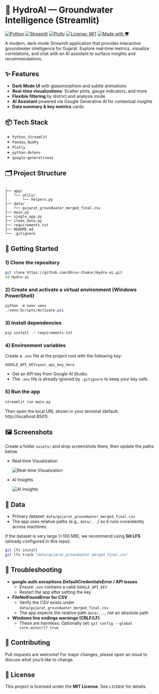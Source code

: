 # 🌊 HydroAI — Groundwater Intelligence (Streamlit)

[![Python](https://img.shields.io/badge/Python-3.9%2B-blue.svg)](https://www.python.org/)
[![Streamlit](https://img.shields.io/badge/Streamlit-App-ff4b4b.svg)](https://streamlit.io)
[![Plotly](https://img.shields.io/badge/Plotly-Graphs-3f4f75.svg)](https://plotly.com/python/)
[![License: MIT](https://img.shields.io/badge/License-MIT-green.svg)](LICENSE)
[![Made with ❤️](https://img.shields.io/badge/Made%20with-❤️-ff69b4.svg)](#)

A modern, dark-mode Streamlit application that provides interactive groundwater intelligence for Gujarat. Explore real‑time metrics, visualize correlations, and chat with an AI assistant to surface insights and recommendations.


## ✨ Features
- **Dark Mode UI** with glassmorphism and subtle animations
- **Real‑time visualizations**: Scatter plots, gauge indicators, and more
- **Flexible filtering** by district and analysis mode
- **AI Assistant** powered via Google Generative AI for contextual insights
- **Data summary & key metrics** cards


## 📦 Tech Stack
- `Python`, `Streamlit`
- `Pandas`, `NumPy`
- `Plotly`
- `python-dotenv`
- `google-generativeai`


## 🗂 Project Structure
```
.
├── app/
│   └── utils/
│       └── helpers.py
├── data/
│   └── gujarat_groundwater_merged_final.csv
├── main.py
├── single_app.py
├── clean_data.py
├── requirements.txt
├── README.md
└── .gitignore
```


## 🚀 Getting Started

### 1) Clone the repository
```bash
git clone https://github.com/dhruv-thakar/Hydro-ai.git
cd Hydro-ai
```

### 2) Create and activate a virtual environment (Windows PowerShell)
```powershell
python -m venv venv
./venv/Scripts/Activate.ps1
```

### 3) Install dependencies
```bash
pip install -r requirements.txt
```

### 4) Environment variables
Create a `.env` file at the project root with the following key:
```
GOOGLE_API_KEY=your_api_key_here
```
- Get an API key from Google AI Studio.
- The `.env` file is already ignored by `.gitignore` to keep your key safe.


### 5) Run the app
```bash
streamlit run main.py
```
Then open the local URL shown in your terminal (default: http://localhost:8501).


## 🖼 Screenshots
Create a folder `assets/` and drop screenshots there, then update the paths below.

- Real‑time Visualization
  
  ![Real-time Visualization](assets/screenshot-realtime.png)

- AI Insights
  
  ![AI Insights](assets/screenshot-insights.png)


## 🧭 Data
- Primary dataset: `data/gujarat_groundwater_merged_final.csv`
- The app uses relative paths (e.g., `data/...`) so it runs consistently across machines.

If the dataset is very large (>100 MB), we recommend using **Git LFS** (already configured in this repo):
```bash
git lfs install
git lfs track "data/gujarat_groundwater_merged_final.csv"
```


## 🧪 Troubleshooting
- **google.auth.exceptions.DefaultCredentialsError / API issues**
  - Ensure `.env` contains a valid `GOOGLE_API_KEY`
  - Restart the app after setting the key
- **FileNotFoundError for CSV**
  - Verify the CSV exists under `data/gujarat_groundwater_merged_final.csv`
  - The app expects the relative path `data/...`, not an absolute path
- **Windows line endings warnings (CRLF/LF)**
  - These are harmless. Optionally set: `git config --global core.autocrlf true`


## 🤝 Contributing
Pull requests are welcome! For major changes, please open an issue to discuss what you’d like to change.


## 📝 License
This project is licensed under the **MIT License**. See `LICENSE` for details.
